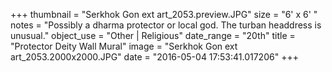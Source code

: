 +++
thumbnail = "Serkhok Gon ext art_2053.preview.JPG"
size = "6' x 6' "
notes = "Possibly a dharma protector or local god. The turban headdress is unusual."
object_use = "Other | Religious"
date_range = "20th"
title = "Protector Deity Wall Mural"
image = "Serkhok Gon ext art_2053.2000x2000.JPG"
date = "2016-05-04 17:53:41.017206"
+++
